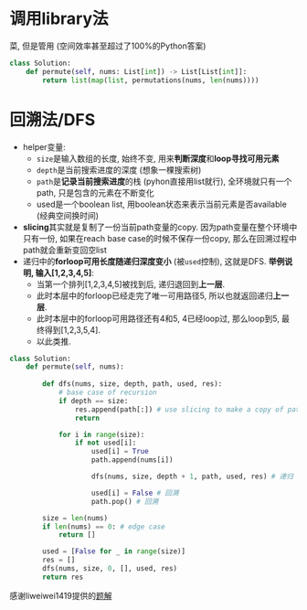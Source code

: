 # 调用library法

菜, 但是管用 (空间效率甚至超过了100%的Python答案)

```python
class Solution:
    def permute(self, nums: List[int]) -> List[List[int]]:
        return list(map(list, permutations(nums, len(nums))))
```



# 回溯法/DFS

-   helper变量: 
    -   `size`是输入数组的长度, 始终不变, 用来**判断深度**和**loop寻找可用元素**
    -   `depth`是当前搜索进度的深度 (想象一棵搜索树)
    -   `path`是**记录当前搜索进度**的栈 (pyhon直接用list就行), 全环境就只有一个path, 只是包含的元素在不断变化
    -   used是一个boolean list, 用boolean状态来表示当前元素是否available (经典空间换时间)
-   **slicing**其实就是复制了一份当前path变量的copy. 因为path变量在整个环境中只有一份, 如果在reach base case的时候不保存一份copy, 那么在回溯过程中path就会重新变回空list
-   递归中的**forloop可用长度随递归深度变小** (被`used`控制), 这就是DFS. **举例说明, 输入[1,2,3,4,5]**: 
    -   当第一个排列[1,2,3,4,5]被找到后, 递归退回到**上一层**. 
    -   此时本层中的forloop已经走完了唯一可用路径5, 所以也就返回递归**上一层**. 
    -   此时本层中的forloop可用路径还有4和5, 4已经loop过, 那么loop到5, 最终得到[1,2,3,5,4]. 
    -   以此类推.

```python
class Solution:
    def permute(self, nums):
        
        def dfs(nums, size, depth, path, used, res):
            # base case of recursion
            if depth == size:
                res.append(path[:]) # use slicing to make a copy of path variable
                return

            for i in range(size):
                if not used[i]:
                    used[i] = True
                    path.append(nums[i])

                    dfs(nums, size, depth + 1, path, used, res) # 递归

                    used[i] = False # 回溯
                    path.pop() # 回溯

        size = len(nums)
        if len(nums) == 0: # edge case
            return []

        used = [False for _ in range(size)]
        res = []
        dfs(nums, size, 0, [], used, res)
        return res
```

感谢liweiwei1419提供的[题解](https://leetcode-cn.com/problems/permutations/solution/hui-su-suan-fa-python-dai-ma-java-dai-ma-by-liweiw/)


